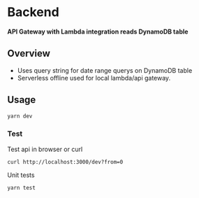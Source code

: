 # Backend

**API Gateway with Lambda integration reads DynamoDB table**

## Overview

- Uses query string for date range querys on DynamoDB table
- Serverless offline used for local lambda/api gateway.

## Usage

```bash
yarn dev
```

### Test

Test api in browser or curl

```
curl http://localhost:3000/dev?from=0
```

Unit tests

```bash
yarn test
```
